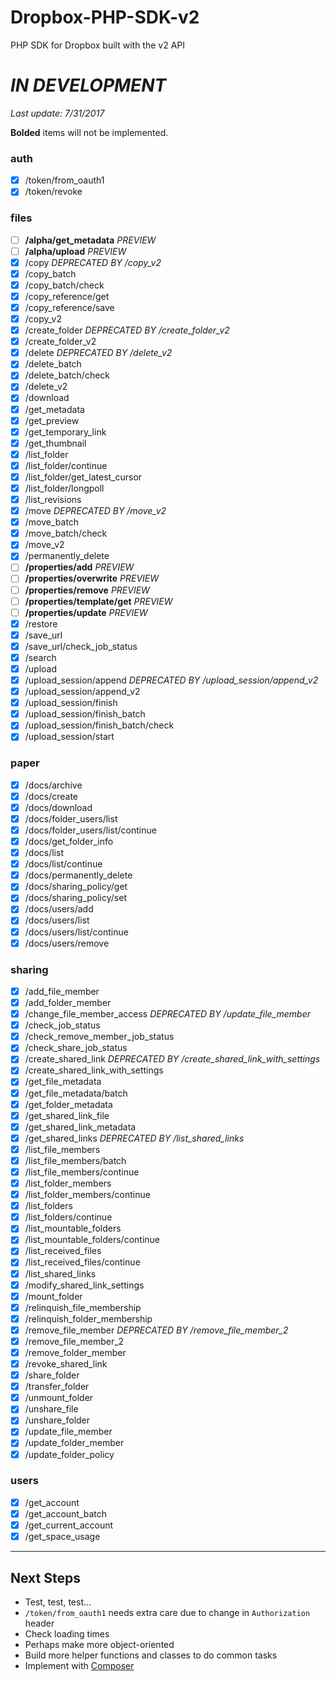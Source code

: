 # Dropbox-PHP-SDK-v2
PHP SDK for Dropbox built with the v2 API

*IN DEVELOPMENT*
================
*Last update: 7/31/2017*

**Bolded** items will not be implemented.

### auth
- [x] /token/from_oauth1
- [x] /token/revoke

### files
- [ ] **/alpha/get_metadata** *PREVIEW*
- [ ] **/alpha/upload** *PREVIEW*
- [x] /copy *DEPRECATED BY /copy_v2*
- [x] /copy_batch
- [x] /copy_batch/check
- [x] /copy_reference/get
- [x] /copy_reference/save
- [x] /copy_v2
- [x] /create_folder *DEPRECATED BY /create_folder_v2*
- [x] /create_folder_v2
- [x] /delete *DEPRECATED BY /delete_v2*
- [x] /delete_batch
- [x] /delete_batch/check
- [x] /delete_v2
- [x] /download
- [x] /get_metadata
- [x] /get_preview
- [x] /get_temporary_link
- [x] /get_thumbnail
- [x] /list_folder
- [x] /list_folder/continue
- [x] /list_folder/get_latest_cursor
- [x] /list_folder/longpoll
- [x] /list_revisions
- [x] /move *DEPRECATED BY /move_v2*
- [x] /move_batch
- [x] /move_batch/check
- [x] /move_v2
- [x] /permanently_delete
- [ ] **/properties/add** *PREVIEW*
- [ ] **/properties/overwrite** *PREVIEW*
- [ ] **/properties/remove** *PREVIEW*
- [ ] **/properties/template/get** *PREVIEW*
- [ ] **/properties/update** *PREVIEW*
- [x] /restore
- [x] /save_url
- [x] /save_url/check_job_status
- [x] /search
- [x] /upload
- [x] /upload_session/append *DEPRECATED BY /upload_session/append_v2*
- [x] /upload_session/append_v2
- [x] /upload_session/finish
- [x] /upload_session/finish_batch
- [x] /upload_session/finish_batch/check
- [x] /upload_session/start

### paper
- [x] /docs/archive
- [x] /docs/create
- [x] /docs/download
- [x] /docs/folder_users/list
- [x] /docs/folder_users/list/continue
- [x] /docs/get_folder_info
- [x] /docs/list
- [x] /docs/list/continue
- [x] /docs/permanently_delete
- [x] /docs/sharing_policy/get
- [x] /docs/sharing_policy/set
- [x] /docs/users/add
- [x] /docs/users/list
- [x] /docs/users/list/continue
- [x] /docs/users/remove

### sharing
- [x] /add_file_member
- [x] /add_folder_member
- [x] /change_file_member_access *DEPRECATED BY /update_file_member*
- [x] /check_job_status
- [x] /check_remove_member_job_status
- [x] /check_share_job_status
- [x] /create_shared_link *DEPRECATED BY /create_shared_link_with_settings*
- [x] /create_shared_link_with_settings
- [x] /get_file_metadata
- [x] /get_file_metadata/batch
- [x] /get_folder_metadata
- [x] /get_shared_link_file
- [x] /get_shared_link_metadata
- [x] /get_shared_links *DEPRECATED BY /list_shared_links*
- [x] /list_file_members
- [x] /list_file_members/batch
- [x] /list_file_members/continue
- [x] /list_folder_members
- [x] /list_folder_members/continue
- [x] /list_folders
- [x] /list_folders/continue
- [x] /list_mountable_folders
- [x] /list_mountable_folders/continue
- [x] /list_received_files
- [x] /list_received_files/continue
- [x] /list_shared_links
- [x] /modify_shared_link_settings
- [x] /mount_folder
- [x] /relinquish_file_membership
- [x] /relinquish_folder_membership
- [x] /remove_file_member *DEPRECATED BY /remove_file_member_2*
- [x] /remove_file_member_2
- [x] /remove_folder_member
- [x] /revoke_shared_link
- [x] /share_folder
- [x] /transfer_folder
- [x] /unmount_folder
- [x] /unshare_file
- [x] /unshare_folder
- [x] /update_file_member
- [x] /update_folder_member
- [x] /update_folder_policy

### users
- [x] /get_account
- [x] /get_account_batch
- [x] /get_current_account
- [x] /get_space_usage

----------------------
## Next Steps
- Test, test, test...
- `/token/from_oauth1` needs extra care due to change in `Authorization` header
- Check loading times
- Perhaps make more object-oriented
- Build more helper functions and classes to do common tasks
- Implement with [Composer](https://getcomposer.org/)